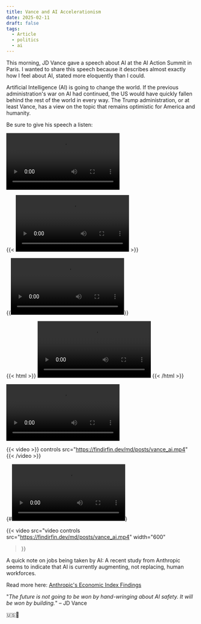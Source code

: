 ```yaml
---
title: Vance and AI Accelerationism
date: 2025-02-11
draft: false
tags:
  - Article
  - politics
  - ai
---
```

This morning, JD Vance gave a speech about AI at the AI Action Summit in Paris.
I wanted to share this speech because it describes almost exactly how I feel about AI, stated more eloquently than I could.

Artificial Intelligence (AI) is going to change the world. If the previous administration's war on AI had continued, the US would have quickly fallen behind the rest of the world in every way. The Trump administration, or at least Vance, has a view on the topic that remains optimistic for America and humanity.

Be sure to give his speech a listen:

![Video](https://findirfin.dev/md/posts/vance_ai.mp4)

{{< <video controls src="https://findirfin.dev/md/posts/vance_ai.mp4"></video> >}}

{{<video controls src="https://findirfin.dev/md/posts/vance_ai.mp4"></video>}}

{{< html >}}
<video controls src="https://findirfin.dev/md/posts/vance_ai.mp4"></video>
{{< /html >}}

<video controls>
  <source src="https://findirfin.dev/md/posts/vance_ai.mp4" type="video/mp4">
  Your browser does not support the video tag.
</video>

{{< video >}}
controls src="https://findirfin.dev/md/posts/vance_ai.mp4"
{{< /video >}}

{#<video controls src="https://findirfin.dev/md/posts/vance_ai.mp4"></video>}


{{< video
  src="video controls src="https://findirfin.dev/md/posts/vance_ai.mp4"
  width="600"
>}}


A quick note on jobs being taken by AI: A recent study from Anthropic seems to indicate that AI is currently augmenting, not replacing, human workforces.

Read more here: [Anthropic's Economic Index Findings](https://www.perplexity.ai/page/anthropic-s-economic-index-fin-kaSnGKYaR4yp4IuaL4219A)

"*The future is not going to be won by hand-wringing about AI safety. It will be won by building.*" – JD Vance

🇺🇸🚀